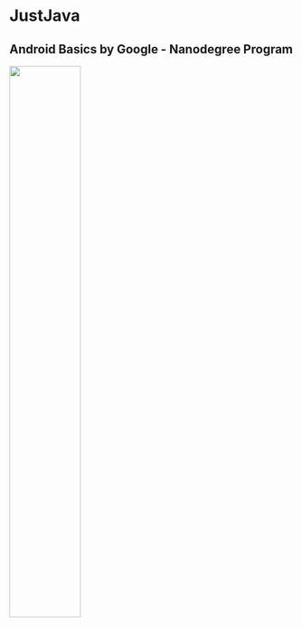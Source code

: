 # JustJava

## Android Basics by Google - Nanodegree Program

<img src="https://user-images.githubusercontent.com/13966657/133865749-ae6a8fc4-c05a-4b60-8656-8d82b1faaa66.png" width=50% height=50% >
